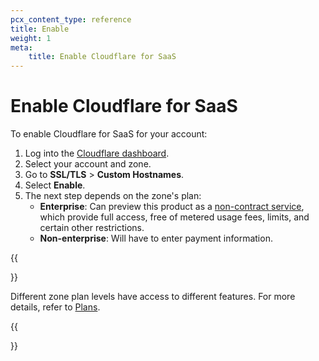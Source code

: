 ```yaml
---
pcx_content_type: reference
title: Enable
weight: 1
meta:
    title: Enable Cloudflare for SaaS
---
```


# Enable Cloudflare for SaaS

To enable Cloudflare for SaaS for your account:

1. Log into the [Cloudflare dashboard](https://dash.cloudflare.com).
2. Select your account and zone.
3. Go to **SSL/TLS** > **Custom Hostnames**.
4. Select **Enable**.
5. The next step depends on the zone's plan:
    - **Enterprise**: Can preview this product as a [non-contract service](/fundamentals/account-and-billing/non-contract-products/), which provide full access, free of metered usage fees, limits, and certain other restrictions.
    - **Non-enterprise**: Will have to enter payment information.

{{<Aside type="note">}}

Different zone plan levels have access to different features. For more details, refer to [Plans](/cloudflare-for-platforms/cloudflare-for-saas/plans/).

{{</Aside>}}